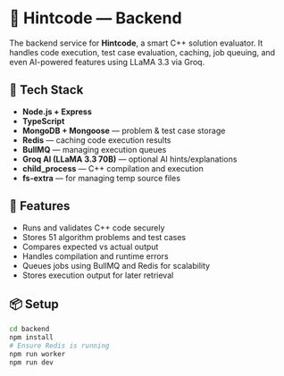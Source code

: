 
# 🧠 Hintcode — Backend

The backend service for **Hintcode**, a smart C++ solution evaluator. It handles code execution, test case evaluation, caching, job queuing, and even AI-powered features using LLaMA 3.3 via Groq.

## 🔧 Tech Stack

- **Node.js + Express**
- **TypeScript**
- **MongoDB + Mongoose** — problem & test case storage
- **Redis** — caching code execution results
- **BullMQ** — managing execution queues
- **Groq AI (LLaMA 3.3 70B)** — optional AI hints/explanations
- **child_process** — C++ compilation and execution
- **fs-extra** — for managing temp source files

## 🎯 Features

- Runs and validates C++ code securely
- Stores 51 algorithm problems and test cases
- Compares expected vs actual output
- Handles compilation and runtime errors
- Queues jobs using BullMQ and Redis for scalability
- Stores execution output for later retrieval

## 📦 Setup

```bash
cd backend
npm install
# Ensure Redis is running
npm run worker
npm run dev
```
